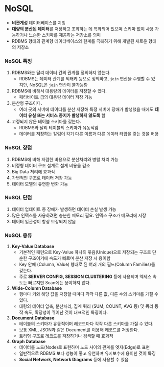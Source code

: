 # NoSQL
* **비관계성** 데이터베이스를 지칭
* **대량의 분산된 데이터**를 저장하고 조회하는 데 특화되어 있으며 스키마 없이 사용 가능하거나 느슨한 스키마를 제공하는 저장소를 의미
* RDBMS 형태의 관계형 데이터베이스의 한계를 극복하기 위해 개발된 새로운 형태의 저장소
### NoSQL 특징
1. RDBMS와는 달리 데이터 간의 관계를 정의하지 않는다.
    * RDBMS는 데이터 관계를 외래키 등으로 정의하고, `join` 연산을 수행할 수 있지만, NoSQL은 `join` 연산이 불가능함 
2. RDBMS에 비해서 대용량의 데이터를 저장할 수 있다.
    * 페타바이트 급의 대용량 데이터 저장 가능
3. 분산형 구조이다.
    * 여러 곳의 서버에 데이터를 분산 저장해 특정 서버에 장애가 발생했을 때에도 **데이터 유실 또는 서비스 중지가 발생하지 않도록** 함
4. 고정되지 않은 테이블 스키마를 갖는다.
    * RDBMS와 달리 테이블의 스키마가 유동적임
    * 데이터를 저장하는 칼럼이 각기 다른 이름과 다른 데이터 타입을 갖는 것을 허용
### NoSQL 장점
1. RDBMS에 비해 저렴한 비용으로 분산처리와 병렬 처리 가능
2. 비정형 데이터 구조 설계로 설계 비용을 감소
3. Big Data 처리에 효과적
4. 가변적인 구조로 데이터 저장 가능
5. 데이터 모델의 유연한 변화 가능
### NoSQL 단점
1. 데이터 업데이트 중 장애가 발생하면 데이터 손실 발생 가능
2. 많은 인덱스를 사용하려면 충분한 메모리 필요. 인덱스 구조가 메모리에 저장
3. 데이터 일관성이 항상 보장되지 않음
### NoSQL 종류
1. **Key-Value Database**
    * 기본적인 패턴으로 Key-Value 하나의 묶음(Unique)으로 저장되는 구조로 단순한 구조이기에 속도가 빠르며 분산 저장 시 용이함
    * Key 안에 (Column, Value) 형태로 된 여러 개의 필드(Column Families)를 갖는다.
    * 주로 **SERVER CONFIG, SESSION CLUSTERING** 등에 사용되며 엑세스 속도는 빠르지만 Scan에는 용이하지 않다.
2. **Wide-Column Database**
    * 행마다 키와 해당 값을 저장할 때마다 각각 다른 값, 다른 수의 스키마를 가질 수 있다.
    * 대량의 데이터 압축, 분산처리, 집계 쿼리 (SUM, COUNT, AVG 등) 및 쿼리 동작 속도, 확장성이 뛰어난 것이 대표적인 특징이다.
3. **Document Database**
    * 테이블의 스키마가 유동적이며 레코드마다 각각 다른 스키마를 가질 수 있다.
    * 보통 XML, JSON과 같은 Document를 이용해 레코드를 저장한다.
    * 트리형 구조로 레코드를 저장하거나 검색할 때 효과적
4. **Graph Database**
    * 데이터를 노드(Node)로 표현하며 노드 사이의 관계를 엣지(Edge)로 표현
    * 일반적으로 RDBMS 보다 성능이 좋고 유연하며 유지보수에 용이한 것이 특징
    * **Social Network, Network Diagrams** 등에 사용할 수 있음
